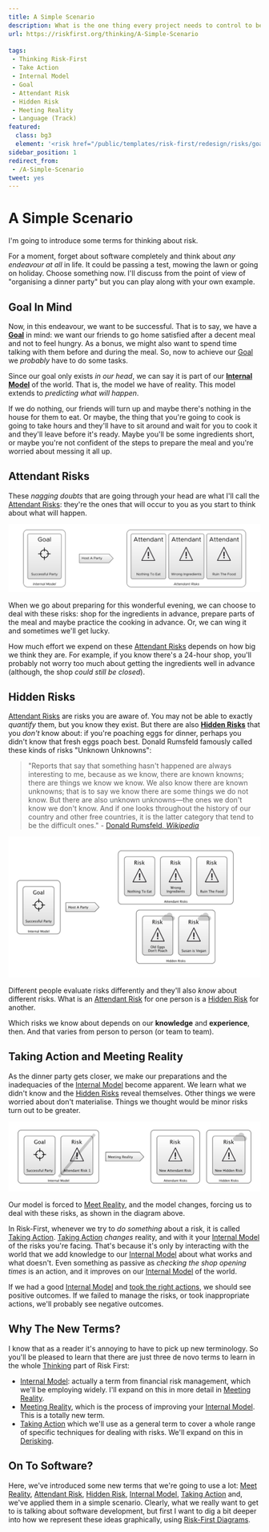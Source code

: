 ```yaml
---
title: A Simple Scenario
description: What is the one thing every project needs to control to be successful?
url: https://riskfirst.org/thinking/A-Simple-Scenario

tags: 
 - Thinking Risk-First
 - Take Action
 - Internal Model
 - Goal
 - Attendant Risk
 - Hidden Risk
 - Meeting Reality
 - Language (Track)
featured: 
  class: bg3
  element: '<risk href="/public/templates/risk-first/redesign/risks/goal_v2.svg"><code>Goal</code><title>A Simple Scenario</title></risk>'
sidebar_position: 1
redirect_from: 
 - /A-Simple-Scenario
tweet: yes
---
```


# A Simple Scenario

I'm going to introduce some terms for thinking about risk.

For a moment, forget about software completely and think about _any endeavour at all_ in life.  It could be passing a test, mowing the lawn or going on holiday.  Choose something now.   I'll discuss from the point of view of "organising a dinner party" but you can play along with your own example.  

## Goal In Mind

Now, in this endeavour, we want to be successful.  That is to say, we have a **[Goal](../thinking/Glossary.md#goal)** in mind:  we want our friends to go home satisfied after a decent meal and not to feel hungry.   As a bonus, we might also want to spend time talking with them before and during the meal.  So, now to achieve our [Goal](../thinking/Glossary.md#goal) we *probably* have to do some tasks.  

Since our goal only exists _in our head_, we can say it is part of our **[Internal Model](../thinking/Glossary.md#internal-model)** of the world.  That is, the model we have of reality.  This model extends to _predicting what will happen_.

If we do nothing, our friends will turn up and maybe there's nothing in the house for them to eat.   Or maybe, the thing that you're going to cook is going to take hours and they'll have to sit around and wait for you to cook it and they'll leave before it's ready.  Maybe you'll be some ingredients short, or maybe you're not confident of the steps to prepare the meal and you're worried about messing it all up.  

## Attendant Risks

These _nagging doubts_ that are going through your head are what I'll call the [Attendant Risks](../thinking/Glossary.md#attendant-risk):  they're the ones that will occur to you as you start to think about what will happen. 

![Goal, with the risks you know about](/img/generated/introduction/goal_in_mind.png)

When we go about preparing for this wonderful evening, we can choose to deal with these risks:  shop for the ingredients in advance, prepare parts of the meal and maybe practice the cooking in advance.  Or, we can wing it and sometimes we'll get lucky.

How much effort we expend on these [Attendant Risks](../thinking/Glossary.md#attendant-risk) depends on how big we think they are.  For example, if you know there's a 24-hour shop, you'll probably not worry too much about getting the ingredients well in advance (although, the shop _could still be closed_).

## Hidden Risks

[Attendant Risks](../thinking/Glossary.md#attendant-risk) are risks you are aware of.  You may not be able to exactly _quantify_ them, but you know they exist.  But there are also **[Hidden Risks](../thinking/Glossary.md#attendant-risk)** that you _don't_ know about: if you're poaching eggs for dinner, perhaps you didn't know that fresh eggs poach best.  Donald Rumsfeld famously called these kinds of risks "Unknown Unknowns":

> "Reports that say that something hasn't happened are always interesting to me, because as we know, there are known knowns; there are things we know we know. We also know there are known unknowns; that is to say we know there are some things we do not know. But there are also unknown unknowns—the ones we don't know we don't know. And if one looks throughout the history of our country and other free countries, it is the latter category that tend to be the difficult ones." - [Donald Rumsfeld, _Wikipedia_](https://en.wikipedia.org/wiki/There_are_known_knowns)

![Goal, the risks you know about and the ones you don't](/img/generated/introduction/hidden_risks.png)

Different people evaluate risks differently and they'll also _know_ about different risks.  What is an [Attendant Risk](../thinking/Glossary.md#attendant-risk) for one person is a [Hidden Risk](../thinking/Glossary.md#attendant-risk) for another.     

Which risks we know about depends on our **knowledge** and **experience**, then. <!-- tweet-end --> And that varies from person to person (or team to team).  

## Taking Action and Meeting Reality

As the dinner party gets closer, we make our preparations and the inadequacies of the [Internal Model](../thinking/Glossary.md#internal-model) become apparent.  We learn what we didn't know and the [Hidden Risks](../thinking/Glossary.md#hidden-risk) reveal themselves.  Other things we were worried about don't materialise.  Things we thought would be minor risks turn out to be greater.   

![How Taking Action affects Reality, and also changes your Internal Model](/img/generated/introduction/model_vs_reality.png)

Our model is forced to [Meet Reality](../thinking/Glossary.md#meet-reality), and the model changes,  forcing us to deal with these risks, as shown in the diagram above.  

In Risk-First, whenever we try to _do something_ about a risk, it is called [Taking Action](../thinking/Glossary.md#taking-action).  [Taking Action](../thinking/Glossary.md#taking-action) _changes_ reality, and with it your [Internal Model](../thinking/Glossary.md#internal-model) of the risks you're facing.  That's because it's only by interacting with the world that we add knowledge to our [Internal Model](../thinking/Glossary.md#internal-model) about what works and what doesn't.  Even something as passive as _checking the shop opening times_ is an action, and it improves on our [Internal Model](../thinking/Glossary.md#internal-model) of the world.

If we had a good [Internal Model](../thinking/Glossary.md#internal-model) and [took the right actions](../thinking/Glossary.md#taking-action), we should see positive outcomes.  If we failed to manage the risks, or took inappropriate actions, we'll probably see negative outcomes.

## Why The New Terms?

I know that as a reader it's annoying to have to pick up new terminology.  So you'll be pleased to learn that there are just three de novo terms to learn in the whole [Thinking](Start.md) part of Risk First: 

 - [Internal Model](Glossary.md#internal-model): actually a term from financial risk management, which we'll be employing widely.  I'll expand on this in more detail in [Meeting Reality](Meeting-Reality.md).
 - [Meeting Reality](Glossary.md#meet-reality), which is the process of improving your [Internal Model](Glossary.md#internal-model).  This is a totally new term.
 - [Taking Action](Glossary.md#take-action) which we'll use as a general term to cover a whole range of specific techniques for dealing with risks.  We'll expand on this in [Derisking](De-Risking.md).

## On To Software?

Here, we've introduced some new terms that we're going to use a lot:  [Meet Reality](../thinking/Glossary.md#meet-reality), [Attendant Risk](../thinking/Glossary.md#attendant-risk), [Hidden Risk](../thinking/Glossary.md#attendant-risk), [Internal Model](../thinking/Glossary.md#internal-model), [Taking Action](../thinking/Glossary.md#taking-action) and, we've applied them in a simple scenario.  Clearly, what we really want to get to is talking about software development, but first I want to dig a bit deeper into how we represent these ideas graphically, using [Risk-First Diagrams](Risk-First-Diagrams.md).
